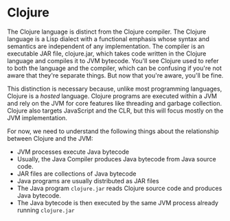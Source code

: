 # Clojure

The Clojure language is distinct from the Clojure compiler. The Clojure language is a Lisp dialect with a functional emphasis whose syntax and semantics are independent of any implementation. The compiler is an executable JAR file, clojure.jar, which takes code written in the Clojure language and compiles it to JVM bytecode. You'll see Clojure used to refer to both the language and the compiler, which can be confusing if you're not aware that they're separate things. But now that you're aware, you'll be fine.

This distinction is necessary because, unlike most programming languages, Clojure is a _hosted_ language. Clojure programs are executed within a JVM and rely on the JVM for core features like threading and garbage collection. Clojure also targets JavaScript and the CLR, but this will focus mostly on the JVM implementation.

For now, we need to understand the following things about the relationship between Clojure and the JVM:

- JVM processes execute Java bytecode
- Usually, the Java Compiler produces Java bytecode from Java source code.
- JAR files are collections of Java bytecode
- Java programs are usually distributed as JAR files
- The Java program `clojure.jar` reads Clojure source code and produces Java bytecode.
- The Java bytecode is then executed by the same JVM process already running `clojure.jar`
